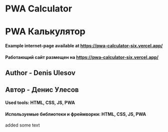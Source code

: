 # PWA Calculator

# PWA Калькулятор

#### Example internet-page available at https://pwa-calculator-six.vercel.app/

#### Работающий сайт размещен на https://pwa-calculator-six.vercel.app/

## Author - Denis Ulesov

## Автор - Денис Улесов

#### Used tools: HTML, CSS, JS, PWA

#### Используемые библиотеки и фреймворки: HTML, CSS, JS, PWA

added some text
